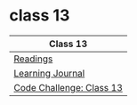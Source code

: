 # class 13

| Class 13 |
| ------- |
| [Readings](./Reading.md)|
| [Learning Journal](./LearningJournal.md) |
| [Code Challenge: Class 13](https://github.com/ibrahimfqaisi/data-structures-and-algorithms/blob/main/stack-and-queue/validate_brackets.md)|
